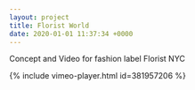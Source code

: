 ```yaml
---
layout: project
title: Florist World
date: 2020-01-01 11:37:34 +0000
---
```


Concept and Video for fashion label Florist NYC

{% include vimeo-player.html id=381957206 %}
